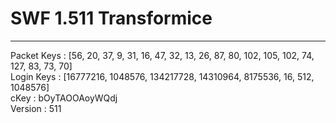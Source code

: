 <h1>SWF 1.511 Transformice</h1>
<hr>

Packet Keys : [56, 20, 37, 9, 31, 16, 47, 32, 13, 26, 87, 80, 102, 105, 102, 74, 127, 83, 73, 70]<br>
Login Keys : [16777216, 1048576, 134217728, 14310964, 8175536, 16, 512, 1048576]<br>
cKey : bOyTAOOAoyWQdj<br>
Version : 511<br>
